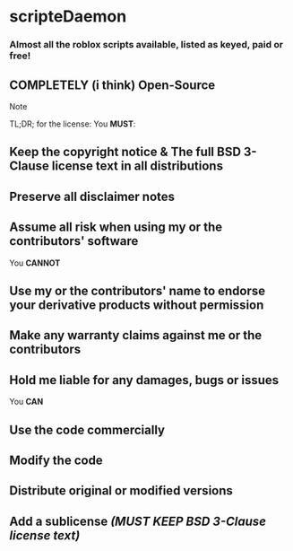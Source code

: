 # scripteDaemon
### Almost all the roblox scripts available, listed as keyed, paid or free!
## COMPLETELY (i think) Open-Source

> [!NOTE]
> TL;DR; for the license:
> You **MUST**:
> ## Keep the copyright notice & The full BSD 3-Clause license text in all distributions
> ## Preserve all disclaimer notes
> ## Assume all risk when using my or the contributors' software
> You **CANNOT**
> ## Use my or the contributors' name to endorse your derivative products without permission
> ## Make any warranty claims against me or the contributors
> ## Hold me liable for any damages, bugs or issues
> You **CAN**
> ## Use the code commercially
> ## Modify the code
> ## Distribute original or modified versions
> ## Add a sublicense ***(MUST KEEP BSD 3-Clause license text)***
